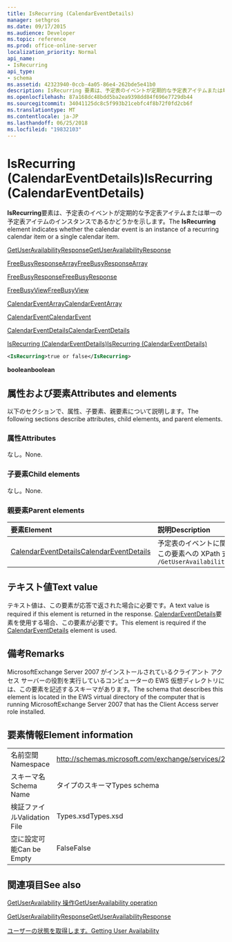 ```yaml
---
title: IsRecurring (CalendarEventDetails)
manager: sethgros
ms.date: 09/17/2015
ms.audience: Developer
ms.topic: reference
ms.prod: office-online-server
localization_priority: Normal
api_name:
- IsRecurring
api_type:
- schema
ms.assetid: 42323940-0ccb-4a05-86e4-262bde5e41b0
description: IsRecurring 要素は、予定表のイベントが定期的な予定表アイテムまたは単一の予定表アイテムのインスタンスであるかどうかを示します。
ms.openlocfilehash: 87a168dc48bdd5ba2ea9398dd84f696e7729db44
ms.sourcegitcommit: 34041125dc8c5f993b21cebfc4f8b72f0fd2cb6f
ms.translationtype: MT
ms.contentlocale: ja-JP
ms.lasthandoff: 06/25/2018
ms.locfileid: "19832103"
---
```

# <a name="isrecurring-calendareventdetails"></a><span data-ttu-id="bc491-103">IsRecurring (CalendarEventDetails)</span><span class="sxs-lookup"><span data-stu-id="bc491-103">IsRecurring (CalendarEventDetails)</span></span>

<span data-ttu-id="bc491-104">**IsRecurring**要素は、予定表のイベントが定期的な予定表アイテムまたは単一の予定表アイテムのインスタンスであるかどうかを示します。</span><span class="sxs-lookup"><span data-stu-id="bc491-104">The **IsRecurring** element indicates whether the calendar event is an instance of a recurring calendar item or a single calendar item.</span></span> 
  
[<span data-ttu-id="bc491-105">GetUserAvailabilityResponse</span><span class="sxs-lookup"><span data-stu-id="bc491-105">GetUserAvailabilityResponse</span></span>](getuseravailabilityresponse.md)
  
[<span data-ttu-id="bc491-106">FreeBusyResponseArray</span><span class="sxs-lookup"><span data-stu-id="bc491-106">FreeBusyResponseArray</span></span>](freebusyresponsearray.md)
  
[<span data-ttu-id="bc491-107">FreeBusyResponse</span><span class="sxs-lookup"><span data-stu-id="bc491-107">FreeBusyResponse</span></span>](freebusyresponse.md)
  
[<span data-ttu-id="bc491-108">FreeBusyView</span><span class="sxs-lookup"><span data-stu-id="bc491-108">FreeBusyView</span></span>](freebusyview.md)
  
[<span data-ttu-id="bc491-109">CalendarEventArray</span><span class="sxs-lookup"><span data-stu-id="bc491-109">CalendarEventArray</span></span>](calendareventarray.md)
  
[<span data-ttu-id="bc491-110">CalendarEvent</span><span class="sxs-lookup"><span data-stu-id="bc491-110">CalendarEvent</span></span>](calendarevent.md)
  
[<span data-ttu-id="bc491-111">CalendarEventDetails</span><span class="sxs-lookup"><span data-stu-id="bc491-111">CalendarEventDetails</span></span>](calendareventdetails.md)
  
[<span data-ttu-id="bc491-112">IsRecurring (CalendarEventDetails)</span><span class="sxs-lookup"><span data-stu-id="bc491-112">IsRecurring (CalendarEventDetails)</span></span>](isrecurring-calendareventdetails.md)
  
```xml
<IsRecurring>true or false</IsRecurring>
```

 <span data-ttu-id="bc491-113">**boolean**</span><span class="sxs-lookup"><span data-stu-id="bc491-113">**boolean**</span></span>
## <a name="attributes-and-elements"></a><span data-ttu-id="bc491-114">属性および要素</span><span class="sxs-lookup"><span data-stu-id="bc491-114">Attributes and elements</span></span>

<span data-ttu-id="bc491-115">以下のセクションで、属性、子要素、親要素について説明します。</span><span class="sxs-lookup"><span data-stu-id="bc491-115">The following sections describe attributes, child elements, and parent elements.</span></span>
  
### <a name="attributes"></a><span data-ttu-id="bc491-116">属性</span><span class="sxs-lookup"><span data-stu-id="bc491-116">Attributes</span></span>

<span data-ttu-id="bc491-117">なし。</span><span class="sxs-lookup"><span data-stu-id="bc491-117">None.</span></span>
  
### <a name="child-elements"></a><span data-ttu-id="bc491-118">子要素</span><span class="sxs-lookup"><span data-stu-id="bc491-118">Child elements</span></span>

<span data-ttu-id="bc491-119">なし。</span><span class="sxs-lookup"><span data-stu-id="bc491-119">None.</span></span>
  
### <a name="parent-elements"></a><span data-ttu-id="bc491-120">親要素</span><span class="sxs-lookup"><span data-stu-id="bc491-120">Parent elements</span></span>

|<span data-ttu-id="bc491-121">**要素**</span><span class="sxs-lookup"><span data-stu-id="bc491-121">**Element**</span></span>|<span data-ttu-id="bc491-122">**説明**</span><span class="sxs-lookup"><span data-stu-id="bc491-122">**Description**</span></span>|
|:-----|:-----|
|[<span data-ttu-id="bc491-123">CalendarEventDetails</span><span class="sxs-lookup"><span data-stu-id="bc491-123">CalendarEventDetails</span></span>](calendareventdetails.md) <br/> |<span data-ttu-id="bc491-124">予定表のイベントに関する追加情報を提供します。</span><span class="sxs-lookup"><span data-stu-id="bc491-124">Provides additional information about a calendar event.</span></span>  <br/> <span data-ttu-id="bc491-125">この要素への XPath 式は、次のようにします。</span><span class="sxs-lookup"><span data-stu-id="bc491-125">The following is the XPath expression to this element:</span></span>  <br/>  `/GetUserAvailabilityResponse/FreeBusyResponseArray/FreeBusyResponse/FreeBusyView/CalendarEventArray/CalendarEvent[i]/CalendarEventDetails` <br/> |
   
## <a name="text-value"></a><span data-ttu-id="bc491-126">テキスト値</span><span class="sxs-lookup"><span data-stu-id="bc491-126">Text value</span></span>

<span data-ttu-id="bc491-127">テキスト値は、この要素が応答で返された場合に必要です。</span><span class="sxs-lookup"><span data-stu-id="bc491-127">A text value is required if this element is returned in the response.</span></span> <span data-ttu-id="bc491-128">[CalendarEventDetails](calendareventdetails.md)要素を使用する場合、この要素が必要です。</span><span class="sxs-lookup"><span data-stu-id="bc491-128">This element is required if the [CalendarEventDetails](calendareventdetails.md) element is used.</span></span> 
  
## <a name="remarks"></a><span data-ttu-id="bc491-129">備考</span><span class="sxs-lookup"><span data-stu-id="bc491-129">Remarks</span></span>

<span data-ttu-id="bc491-130">MicrosoftExchange Server 2007 がインストールされているクライアント アクセス サーバーの役割を実行しているコンピューターの EWS 仮想ディレクトリには、この要素を記述するスキーマがあります。</span><span class="sxs-lookup"><span data-stu-id="bc491-130">The schema that describes this element is located in the EWS virtual directory of the computer that is running MicrosoftExchange Server 2007 that has the Client Access server role installed.</span></span>
  
## <a name="element-information"></a><span data-ttu-id="bc491-131">要素情報</span><span class="sxs-lookup"><span data-stu-id="bc491-131">Element information</span></span>

|||
|:-----|:-----|
|<span data-ttu-id="bc491-132">名前空間</span><span class="sxs-lookup"><span data-stu-id="bc491-132">Namespace</span></span>  <br/> |http://schemas.microsoft.com/exchange/services/2006/types  <br/> |
|<span data-ttu-id="bc491-133">スキーマ名</span><span class="sxs-lookup"><span data-stu-id="bc491-133">Schema Name</span></span>  <br/> |<span data-ttu-id="bc491-134">タイプのスキーマ</span><span class="sxs-lookup"><span data-stu-id="bc491-134">Types schema</span></span>  <br/> |
|<span data-ttu-id="bc491-135">検証ファイル</span><span class="sxs-lookup"><span data-stu-id="bc491-135">Validation File</span></span>  <br/> |<span data-ttu-id="bc491-136">Types.xsd</span><span class="sxs-lookup"><span data-stu-id="bc491-136">Types.xsd</span></span>  <br/> |
|<span data-ttu-id="bc491-137">空に設定可能</span><span class="sxs-lookup"><span data-stu-id="bc491-137">Can be Empty</span></span>  <br/> |<span data-ttu-id="bc491-138">False</span><span class="sxs-lookup"><span data-stu-id="bc491-138">False</span></span>  <br/> |
   
## <a name="see-also"></a><span data-ttu-id="bc491-139">関連項目</span><span class="sxs-lookup"><span data-stu-id="bc491-139">See also</span></span>



[<span data-ttu-id="bc491-140">GetUserAvailability 操作</span><span class="sxs-lookup"><span data-stu-id="bc491-140">GetUserAvailability operation</span></span>](getuseravailability-operation.md)
  
[<span data-ttu-id="bc491-141">GetUserAvailabilityResponse</span><span class="sxs-lookup"><span data-stu-id="bc491-141">GetUserAvailabilityResponse</span></span>](getuseravailabilityresponse.md)


[<span data-ttu-id="bc491-142">ユーザーの状態を取得します。</span><span class="sxs-lookup"><span data-stu-id="bc491-142">Getting User Availability</span></span>](http://msdn.microsoft.com/library/d4133fcb-9b0f-4e6b-aadf-a389da83516a%28Office.15%29.aspx)

